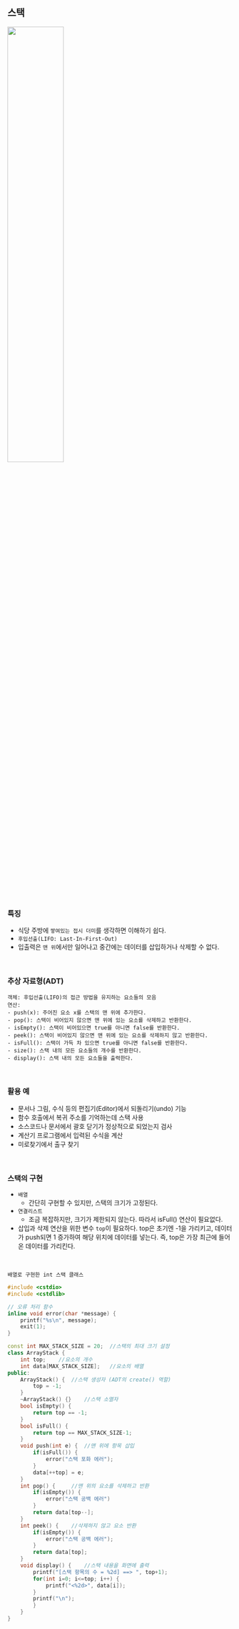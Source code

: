 ## 스택
<img src="https://github.com/joohee56/Algorithm-Code-And-Data-Structure/assets/83942393/eba7c0c7-58d5-48eb-8cc7-4909e40c5280" width="50%"/>
</br>

### 특징
* 식당 주방에 `쌓여있는 접시 더미`를 생각하면 이해하기 쉽다.
* `후입선출(LIFO: Last-In-First-Out)`
* 입출력은 `맨 위`에서만 일어나고 중간에는 데이터를 삽입하거나 삭제할 수 없다.
</br>

### 추상 자료형(ADT)
```
객체: 후입선출(LIFO)의 접근 방법을 유지하는 요소들의 모음
연산:
- push(x): 주어진 요소 x를 스택의 맨 위에 추가한다.
- pop(): 스택이 비어있지 않으면 맨 위에 있는 요소를 삭제하고 반환한다.
- isEmpty(): 스택이 비어있으면 true를 아니면 false를 반환한다.
- peek(): 스택이 비어있지 않으면 맨 위에 있는 요소를 삭제하지 않고 반환한다.
- isFull(): 스택이 가득 차 있으면 true를 아니면 false를 반환한다.
- size(): 스택 내의 모든 요소들의 개수를 반환한다.
- display(): 스택 내의 모든 요소들을 출력한다.
```
</br>

### 활용 예
- 문서나 그림, 수식 등의 편집기(Editor)에서 되돌리기(undo) 기능
- 함수 호출에서 복귀 주소를 기억하는데 스택 사용
- 소스코드나 문서에서 괄호 닫기가 정상적으로 되었는지 검사
- 계산기 프로그램에서 입력된 수식을 계산
- 미로찾기에서 출구 찾기
</br>

### 스택의 구현
* `배열`
  * 간단히 구현할 수 있지만, 스택의 크기가 고정된다.
* `연결리스트`
  * 조금 복잡하지만, 크기가 제한되지 않는다. 따라서 isFull() 연산이 필요없다.
* 삽입과 삭제 연산을 위한 변수 `top`이 필요하다. top은 초기엔 -1을 가리키고, 데이터가 push되면 1 증가하여 해당 위치에 데이터를 넣는다. 즉, top은 가장 최근에 들어온 데이터를 가리킨다.
</br>

`배열로 구현한 int 스택 클래스`
```C++
#include <cstdio>  
#include <cstdlib>

// 오류 처리 함수
inline void error(char *message) {
    printf("%s\n", message);
    exit(1);
}

const int MAX_STACK_SIZE = 20;  //스택의 최대 크기 설정
class ArrayStack {
    int top;    //요소의 개수
    int data[MAX_STACK_SIZE];   //요소의 배열
public:
    ArrayStack() {  //스택 생성자 (ADT의 create() 역할)
        top = -1;       
    }
    ~ArrayStack() {}    //스택 소멸자
    bool isEmpty() {
        return top == -1;
    }
    bool isFull() {
        return top == MAX_STACK_SIZE-1;
    }
    void push(int e) {  //맨 위에 항목 삽입 
        if(isFull()) {
            error("스택 포화 에러");
        }
        data[++top] = e;
    }
    int pop() {     //맨 위의 요소를 삭제하고 반환
        if(isEmpty()) {
            error("스택 공백 에러")
        }
        return data[top--];
    }
    int peek() {    //삭제하지 않고 요소 반환
        if(isEmpty()) {
            error("스택 공백 에러");
        }
        return data[top];
    }
    void display() {    //스택 내용을 화면에 출력
        printf("[스택 항목의 수 = %2d] ==> ", top+1);
        for(int i=0; i<=top; i++) {
            printf("<%2d>", data[i]);
        }
        printf("\n");
        }
    }
}
```
